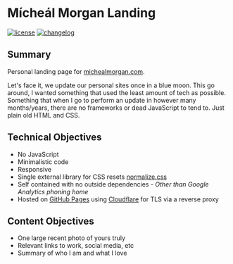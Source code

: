 # Mícheál Morgan Landing

[![license][license-image]][license-url] [![changelog][changelog-image]][changelog-url]

## Summary

Personal landing page for [michealmorgan.com](michealmorgan.com).

Let's face it, we update our personal sites once in a blue moon. This go around, I wanted something that used the least amount of tech as possible. Something that when I go to perform an update in however many months/years, there are no frameworks or dead JavaScript to tend to. Just plain old HTML and CSS. 

## Technical Objectives

- No JavaScript
- Minimalistic code
- Responsive
- Single external library for CSS resets [normalize.css](https://github.com/necolas/normalize.css/)
- Self contained with no outside dependencies - *Other than Google Analytics phoning home*
- Hosted on [GitHub Pages](https://pages.github.com/) using [Cloudflare](https://www.cloudflare.com/) for TLS via a reverse proxy

## Content Objectives

- One large recent photo of yours truly
- Relevant links to work, social media, etc
- Summary of who I am and what I love

[license-image]: https://img.shields.io/github/license/morgan/michealmorgan.svg
[license-url]: LICENSE.md
[changelog-image]: https://img.shields.io/badge/changelog-md-blue.svg
[changelog-url]: CHANGELOG.md
